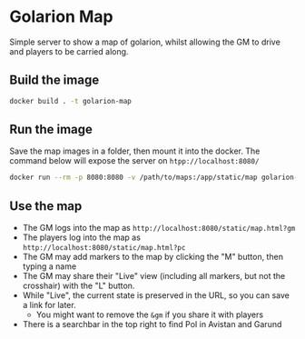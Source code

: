Golarion Map
============

Simple server to show a map of golarion, whilst allowing the GM to drive and players to be carried along.

Build the image
---------------
```bash
docker build . -t golarion-map
```

Run the image
-------------
Save the map images in a folder, then mount it into the docker.
The command below will expose the server on `htpp://localhost:8080/`

```bash
docker run --rm -p 8080:8080 -v /path/to/maps:/app/static/map golarion-map:latest
```

Use the map
-----------
- The GM logs into the map as `http://localhost:8080/static/map.html?gm`
- The players log into the map as `http://localhost:8080/static/map.html?pc`
- The GM may add markers to the map by clicking the "M" button, then typing a name
- The GM may share their "Live" view (including all markers, but not the crosshair)
with the "L" button.
- While "Live", the current state is preserved in the URL, so you can save a link for later.
  - You might want to remove the `&gm` if you share it with players
- There is a searchbar in the top right to find PoI in Avistan and Garund
